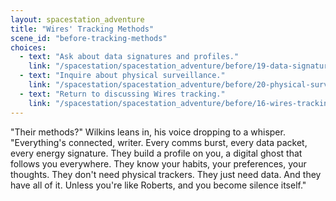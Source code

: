 ```yaml
---
layout: spacestation_adventure
title: "Wires' Tracking Methods"
scene_id: "before-tracking-methods"
choices:
  - text: "Ask about data signatures and profiles."
    link: "/spacestation/spacestation_adventure/before/19-data-signatures/"
  - text: "Inquire about physical surveillance."
    link: "/spacestation/spacestation_adventure/before/20-physical-surveillance/"
  - text: "Return to discussing Wires tracking."
    link: "/spacestation/spacestation_adventure/before/16-wires-tracking/"
---
```


"Their methods?" Wilkins leans in, his voice dropping to a whisper. "Everything's connected, writer. Every comms burst, every data packet, every energy signature. They build a profile on you, a digital ghost that follows you everywhere. They know your habits, your preferences, your thoughts. They don't need physical trackers. They just need data. And they have all of it. Unless you're like Roberts, and you become silence itself."
